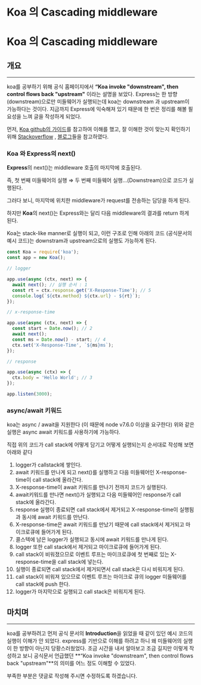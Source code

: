# Koa 의 Cascading middleware

# Koa 의 Cascading middleware

## 개요

---

koa를 공부하기 위해 공식 홈페이지에서 **“Koa invoke "downstream", then control flows back "upstream"** 이라는 설명을 보았다. Express는 한 방향(downstream)으로만 미들웨어가 실행되는데 koa는 downstream 과 upstream이 가능하다는 것이다. 지금까지 Express에 익숙해져 있기 때문에 한 번은 정리를 해볼 필요성을 느껴 글을 작성하게 되었다.

먼저, [Koa github의 가이드](https://github.com/koajs/koa/blob/master/docs/guide.md)를 참고하여 이해를 했고, 잘 이해한 것이 맞는지 확인하기 위해 [Stackoverflow](https://stackoverflow.com/questions/53039365/how-is-koa-middleware-different-from-express-middleware) , [블로그](https://www.cmsdrupal.com/blog/koa-vs-express-how-koa-middleware-different-express-middleware)들을 참고하였다.

### Koa 와 Express의 next()

**Express**의 next()는 middleware 호출의 마지막에 호출된다.

즉, 첫 번째 미들웨어의 실행 ⇒ 두 번째 미들웨어 실행...(Downstream)으로 코드가 실행된다.

그러다 보니, 마지막에 위치한 middleware가 request를 전송하는 담당을 하게 된다.

하지만 **Koa**의 next()는 Express와는 달리 다음 middleware의 결과를 return 하게 된다.

Koa는 stack-like manner로 실행이 되고, 이런 구조로 인해 아래의 코드 (공식문서의 예시 코드)는 downstram과 upstream으로의 실행도 가능하게 된다.

```jsx
const Koa = require('koa');
const app = new Koa();

// logger

app.use(async (ctx, next) => {
  await next(); // 실행 순서 : 1
  const rt = ctx.response.get('X-Response-Time'); // 5
  console.log(`${ctx.method} ${ctx.url} - ${rt}`);
});

// x-response-time

app.use(async (ctx, next) => {
  const start = Date.now(); // 2
  await next();
  const ms = Date.now() - start; // 4
  ctx.set('X-Response-Time', `${ms}ms`);
});

// response

app.use(async (ctx) => {
  ctx.body = 'Hello World'; // 3
});

app.listen(3000);
```

### async/await 키워드

koa는 async / await을 지원한다 (이 때문에 node v7.6.0 이상을 요구한다) 위와 같은 실행은 async await 키워드를 사용하기에 가능하다.

직접 위의 코드가 call stack에 어떻게 담기고 어떻게 실행되는지 순서대로 작성해 보면 아래와 같다

1. logger가 callstack에 쌓인다.
2. await 키워드를 만나게 되고 next()를 실행하고 다음 미들웨어인 X-response-time이 call stack에 올라간다.
3. X-response-time이 await 키워드를 만나기 전까지 코드가 실행된다.
4. await키워드를 만나면 next()가 실행되고 다음 미들웨어인 response가 call stack에 올라간다.
5. response 실행이 종료되면 call stack에서 제거되고 X-response-time이 실행됨과 동시에 await 키워드를 만난다.
6. X-response-time은 await 키워드를 만났기 때문에 call stack에서 제거되고 마이크로큐에 들어가게 된다.
7. 콜스텍에 남은 logger가 실행되고 동시에 await 키워드를 만나게 된다.
8. logger 또한 call stack에서 제거되고 마이크로큐에 들어가게 된다.
9. call stack이 비워졌으므로 이벤트 루프는 마이크로큐에 첫 번째로 있는 X-response-time을 call stack에 넣는다.
10. 실행이 종료되면 call stack에서 제거되면서 call stack은 다시 비워지게 된다.
11. call stack이 비워져 있으므로 이벤트 루프는 마이크로 큐의 logger 미들웨어를 call stack에 push 한다.
12. logger가 마지막으로 실행되고 call stack은 비워지게 된다.

## 마치며

---

koa를 공부하려고 먼저 공식 문서의 **Introduction**을 읽었을 때 같이 있던 예시 코드의 실행이 이해가 안 되었다. express를 기반으로 이해를 하려고 하니 왜 미들웨어의 실행이 한 방향이 아닌지 당황스러웠었다. 조금 시간을 내서 알아보고 조금 길지만 이렇게 작성하고 보니 공식문서 언급했던 **“Koa invoke "downstream", then control flows back "upstream"**의 의미를 어느 정도 이해할 수 있었다.

부족한 부분은 댓글로 작성해 주시면 수정하도록 하겠습니다.
